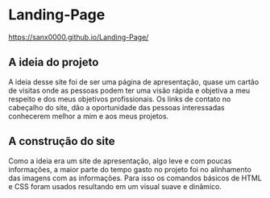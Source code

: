 <h1>Landing-Page</h1>

https://sanx0000.github.io/Landing-Page/

<h2> A ideia do projeto</h2>

A ideia desse site foi de ser uma página de apresentação, quase um cartão de visitas
onde as pessoas podem ter uma visão rápida e objetiva a meu respeito e dos meus objetivos profissionais.
Os links de contato no cabeçalho do site, dão a oportunidade das pessoas interessadas conhecerem melhor
a mim e aos meus projetos.


<h2>A construção do site</h2>

Como a ideia era um site de apresentação, algo leve e com poucas informações, a maior parte do tempo
gasto no projeto foi no alinhamento das imagens com as informações. Para isso os comandos básicos de HTML e CSS foram usados resultando 
em um visual suave  e dinâmico.
